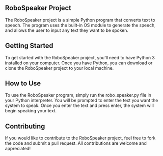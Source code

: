 ## RoboSpeaker Project
The RoboSpeaker project is a simple Python program that converts text to speech. The program uses the built-in OS module to generate the speech, and allows the user to input any text they want to be spoken.

## Getting Started
To get started with the RoboSpeaker project, you'll need to have Python 3 installed on your computer.
Once you have Python, you can download or clone the RoboSpeaker project to your local machine.

## How to Use
To use the RoboSpeaker program, simply run the robo_speaker.py file in your Python interpreter. You will be prompted to enter the text you want the system to speak. Once you enter the text and press enter, the system will begin speaking your text.

## Contributing
If you would like to contribute to the RoboSpeaker project, feel free to fork the code and submit a pull request. All contributions are welcome and appreciated!
